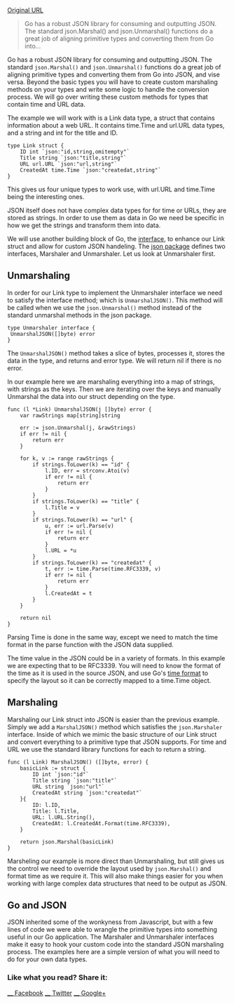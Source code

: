
[Original URL](https://ukiahsmith.com/blog/go-marshal-and-unmarshal-json-with-time-and-url-data/?utm_source=golangweekly)

> Go has a robust JSON library for consuming and outputting JSON. The standard json.Marshal() and json.Unmarshal() functions do a great job of aligning primitive types and converting them from Go into...

Go has a robust JSON library for consuming and outputting JSON. The standard `json.Marshal()` and `json.Unmarshal()` functions do a great job of aligning primitive types and converting them from Go into JSON, and vise versa. Beyond the basic types you will have to create custom marshaling methods on your types and write some logic to handle the conversion process. We will go over writing these custom methods for types that contain time and URL data.

The example we will work with is a Link data type, a struct that contains information about a web URL. It contains time.Time and url.URL data types, and a string and int for the title and ID.

```
type Link struct {
    ID int `json:"id,string,omitempty"`
    Title string `json:"title,string"`
    URL url.URL `json:"url,string"`
    CreatedAt time.Time `json:"createdat,string"`
}
```

This gives us four unique types to work use, with url.URL and time.Time being the interesting ones.

JSON itself does not have complex data types for for time or URLs, they are stored as strings. In order to use them as data in Go we need be specific in how we get the strings and transform them into data.

We will use another building block of Go, the [interface](https://golang.org/doc/effective_go.html#interfaces_and_types), to enhance our Link struct and allow for custom JSON handeling. The [json package](https://golang.org/pkg/encoding/json/) defines two interfaces, Marshaler and Unmarshaler. Let us look at Unmarshaler first.

## Unmarshaling

In order for our Link type to implement the Unmarshaler interface we need to satisfy the interface method; which is `UnmarshalJSON()`. This method will be called when we use the `json.Unmarshal()` method instead of the standard unmarshal methods in the json package.

```
type Unmarshaler interface {
 UnmarshalJSON([]byte) error
}
```

The `UnmarshalJSON()` method takes a slice of bytes, processes it, stores the data in the type, and returns and error type. We will return nil if there is no error.

In our example here we are marshaling everything into a map of strings, with strings as the keys. Then we are iterating over the keys and manually Unmarshal the data into our struct depending on the type.

```
func (l *Link) UnmarshalJSON(j []byte) error {
    var rawStrings map[string]string

    err := json.Unmarshal(j, &rawStrings)
    if err != nil {
        return err
    }

    for k, v := range rawStrings {
        if strings.ToLower(k) == "id" {
            l.ID, err = strconv.Atoi(v)
            if err != nil {
                return err
            }
        }
        if strings.ToLower(k) == "title" {
            l.Title = v
        }
        if strings.ToLower(k) == "url" {
            u, err := url.Parse(v)
            if err != nil {
                return err
            }
            l.URL = *u
        }
        if strings.ToLower(k) == "createdat" {
            t, err := time.Parse(time.RFC3339, v)
            if err != nil {
                return err
            }
            l.CreatedAt = t
        }
    }

    return nil
}
```

Parsing Time is done in the same way, except we need to match the time format in the parse function with the JSON data supplied.

The time value in the JSON could be in a variety of formats. In this example we are expecting that to be RFC3339\. You will need to know the format of the time as it is used in the source JSON, and use Go's [time format](https://golang.org/pkg/time/#pkg-constants) to specify the layout so it can be correctly mapped to a time.Time object.

## Marshaling

Marshaling our Link struct into JSON is easier than the previous example. Simply we add a `MarshalJSON()` method which satisfies the `json.Marshaler` interface. Inside of which we mimic the basic structure of our Link struct and convert everything to a primitive type that JSON supports. For time and URL we use the standard library functions for each to return a string.

```
func (l Link) MarshalJSON() ([]byte, error) {
    basicLink := struct {
        ID int `json:"id"`
        Title string `json:"title"`
        URL string `json:"url"`
        CreatedAt string `json:"createdat"`
    }{
        ID: l.ID,
        Title: l.Title,
        URL: l.URL.String(),
        CreatedAt: l.CreatedAt.Format(time.RFC3339),
    }

    return json.Marshal(basicLink)
}
```

Marsheling our example is more direct than Unmarshaling, but still gives us the control we need to override the layout used by `json.Marshal()` and format time as we require it. This will also make things easier for you when working with large complex data structures that need to be output as JSON.

## Go and JSON

JSON inherited some of the wonkyness from Javascript, but with a few lines of code we were able to wrangle the primitive types into something useful in our Go application. The Marshaler and Unmarshaler interfaces make it easy to hook your custom code into the standard JSON marshaling process. The examples here are a simple version of what you will need to do for your own data types.

### Like what you read? Share it:

[__ Facebook](https://facebook.com/sharer.php?u=https://ukiahsmith.com/blog/go-marshal-and-unmarshal-json-with-time-and-url-data) [__ Twitter](https://twitter.com/intent/tweet?url=https://ukiahsmith.com/blog/go-marshal-and-unmarshal-json-with-time-and-url-data&text=Go%3a%20Marshal%20and%20Unmarshal%20JSON%20with%20time%20and%20URL%20data&via=Supermighty) [__ Google+](https://plus.google.com/share?url=https://ukiahsmith.com/blog/go-marshal-and-unmarshal-json-with-time-and-url-data)
